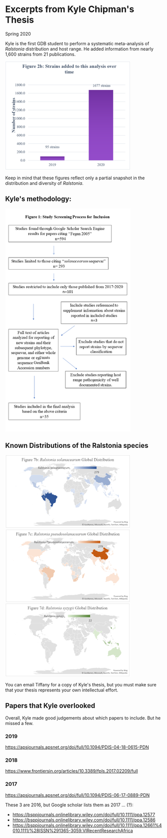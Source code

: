 # Excerpts from Kyle Chipman's Thesis
Spring 2020

Kyle is the first GDB student to perform a systematic meta-analysis of *Ralstonia* distribution and host range. He added information from nearly 1,600 strains from 21 publications. 

<img src="images/2020_kyle/fig_number_of_strains.png" width="400"/>

Keep in mind that these figures reflect only a partial snapshot in the distribution and diversity of *Ralstonia*. 

## Kyle's methodology:

<img src="images/2020_kyle/fig_approach.png" width="400"/>

## Known Distributions of the Ralstonia species

<img src="images/2020_kyle/fig_distribution_sol.png" width="400"/>

<img src="images/2020_kyle/fig_distribution_pseu.png" width="400"/>

<img src="images/2020_kyle/fig_distribution_syz.png" width="400"/>

You can email Tiffany for a copy of Kyle's thesis, but you must make sure that your thesis represents your own intellectual effort. 


## Papers that Kyle overlooked
Overall, Kyle made good judgements about which papers to include. But he missed a few. 
### 2019
https://apsjournals.apsnet.org/doi/full/10.1094/PDIS-04-18-0615-PDN

### 2018
https://www.frontiersin.org/articles/10.3389/fpls.2017.02209/full

### 2017
https://apsjournals.apsnet.org/doi/full/10.1094/PDIS-06-17-0889-PDN

These 3 are 2016, but Google scholar lists them as 2017 ... (?):
*	https://bsppjournals.onlinelibrary.wiley.com/doi/full/10.1111/ppa.12577
*	https://bsppjournals.onlinelibrary.wiley.com/doi/full/10.1111/ppa.12586 
*	https://bsppjournals.onlinelibrary.wiley.com/doi/full/10.1111/ppa.12661%4010.1111/%28ISSN%291365-3059.VIRecentResearchAfrica
